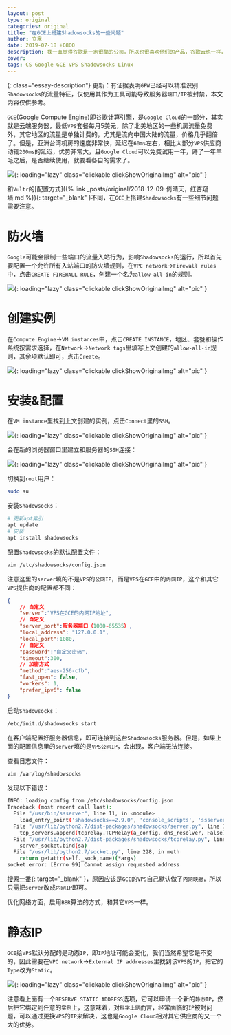 ```yaml
---
layout: post
type: original
categories: original
title: "在GCE上搭建Shadowsocks的一些问题"
author: 立泉
date: 2019-07-18 +0800
description: 我一直觉得谷歌是一家很酷的公司，所以也很喜欢他们的产品，谷歌云也一样，只是价格么，相比别家，以个人使用的角度，的确算是偏贵的。
cover: 
tags: CS Google GCE VPS Shadowsocks Linux
---
```


{: class="essay-description"}
更新：有证据表明`GFW`已经可以精准识别`Shadowsocks`的流量特征，仅使用其作为工具可能导致服务器`端口/IP`被封禁，本文内容仅供参考。

`GCE`(Google Compute Engine)即谷歌计算引擎，是`Google Cloud`的一部分，其实就是云端服务器，最低`VPS`套餐每月5美元，除了北美地区的一些机房流量免费外，其它地区的流量是单独计费的，尤其是流向中国大陆的流量，价格几乎翻倍了。但是，亚洲台湾机房的速度非常快，延迟在`60ms`左右，相比大部分`VPS`供应商动辄`200ms`的延迟，优势非常大，且`Google Cloud`可以免费试用一年，薅了一年羊毛之后，是否继续使用，就要看各自的需求了。

![](https://apqx.oss-cn-hangzhou.aliyuncs.com/blog/20190718/gc_price.jpg){: loading="lazy" class="clickable clickShowOriginalImg" alt="pic" }

和`Vultr`的[配置方式]({% link _posts/original/2018-12-09-倚晴天，红杏窥墙.md %}){: target="_blank" }不同，在`GCE`上搭建`Shadowsocks`有一些细节问题需要注意。

# 防火墙

`Google`可能会限制一些端口的流量入站行为，影响`Shadowsocks`的运行，所以首先要配置一个允许所有入站端口的防火墙规则，在`VPC network`->`Firewall rules`中，点击`CREATE FIREWALL RULE`，创建一个名为`allow-all-in`的规则。

![](https://apqx.oss-cn-hangzhou.aliyuncs.com/blog/20190718/gc_firewall.jpg){: loading="lazy" class="clickable clickShowOriginalImg" alt="pic" }

# 创建实例

在`Compute Engine`->`VM instances`中，点击`CREATE INSTANCE`，地区、套餐和操作系统按需求选择，在`Network`->`Network tags`里填写上文创建的`allow-all-in`规则，其余项默认即可，点击`Create`。

![](https://apqx.oss-cn-hangzhou.aliyuncs.com/blog/20190718/gc_instance.jpg){: loading="lazy" class="clickable clickShowOriginalImg" alt="pic" }

# 安装&配置

在`VM instance`里找到上文创建的实例，点击`Connect`里的`SSH`。

![](https://apqx.oss-cn-hangzhou.aliyuncs.com/blog/20190718/gc_connect.jpg){: loading="lazy" class="clickable clickShowOriginalImg" alt="pic" }

会在新的浏览器窗口里建立和服务器的`SSH`连接：

![](https://apqx.oss-cn-hangzhou.aliyuncs.com/blog/20190718/gc_ssh.jpg){: loading="lazy" class="clickable clickShowOriginalImg" alt="pic" }

切换到`root`用户：

```sh
sudo su
```

安装`Shadowsocks`：

```sh
# 更新apt索引
apt update
# 安装
apt install shadowsocks
```

配置`Shadowsocks`的默认配置文件：

```sh
vim /etc/shadowsocks/config.json
```

注意这里的`server`填的不是`VPS`的`公网IP`，而是`VPS`在`GCE`中的`内网IP`，这个和其它`VPS`提供商的配置都不同：

```json
{ 
	// 自定义
	"server":"VPS在GCE的内网IP地址", 
	// 自定义
	"server_port":服务器端口（1000~65535）, 
 	"local_address": "127.0.0.1", 
	"local_port":1080, 
	// 自定义
	"password":"自定义密码", 
	"timeout":300, 
	// 加密方式
	"method":"aes-256-cfb", 
	"fast_open": false,
	"workers": 1,
	"prefer_ipv6": false
} 
```

启动`Shadowsocks`：

```sh
/etc/init.d/shadowsocks start
```

在客户端配置好服务器信息，即可连接到这台`Shadowsocks`服务器。但是，如果上面的配置信息里的`server`填的是`VPS公网IP`，会出现，客户端无法连接。

查看日志文件：

```sh
vim /var/log/shadowsocks
```

发现以下错误：

```sh
INFO: loading config from /etc/shadowsocks/config.json
Traceback (most recent call last):
  File "/usr/bin/ssserver", line 11, in <module>
    load_entry_point('shadowsocks==2.9.0', 'console_scripts', 'ssserver')()
  File "/usr/lib/python2.7/dist-packages/shadowsocks/server.py", line 74, in main
    tcp_servers.append(tcprelay.TCPRelay(a_config, dns_resolver, False))
  File "/usr/lib/python2.7/dist-packages/shadowsocks/tcprelay.py", line 733, in __init__
    server_socket.bind(sa)
  File "/usr/lib/python2.7/socket.py", line 228, in meth
    return getattr(self._sock,name)(*args)
socket.error: [Errno 99] Cannot assign requested address
```

[搜索一番](https://www.chenweikang.top/?p=679){: target="_blank" }，原因应该是`GCE`的`VPS`自己默认做了`内网映射`，所以只需把`server`改成`内网IP`即可。

优化网络方面，启用`BBR`算法的方式，和其它`VPS`一样。

# 静态IP

`GCE`给`VPS`默认分配的是动态`IP`，即`IP`地址可能会变化，我们当然希望它是不变的，因此需要在`VPC network`->`External IP addresses`里找到该`VPS`的`IP`，把它的`Type`改为`Static`。

![](https://apqx.oss-cn-hangzhou.aliyuncs.com/blog/20190718/gc_ip.jpg){: loading="lazy" class="clickable clickShowOriginalImg" alt="pic" }

注意看上面有一个`RESERVE STATIC ADDRESS`选项，它可以申请一个新的`静态IP`，然后把它绑定到任意的`实例`上，这意味着，对`科学上网`而言，经常面临的`IP`被封问题，可以通过更换`VPS`的`IP`来解决，这也是`Google Cloud`相对其它供应商的又一个大的优势。